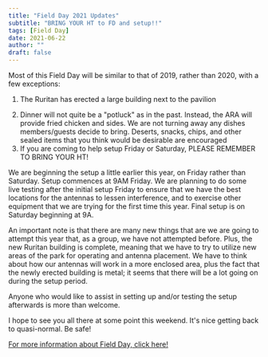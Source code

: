 ```yaml
---
title: "Field Day 2021 Updates"
subtitle: "BRING YOUR HT to FD and setup!!"
tags: [Field Day]
date: 2021-06-22
author: ""
draft: false
---
```


Most of this Field Day will be similar to that of 2019, rather than 2020, with a few exceptions:
1. The Ruritan has erected a large building next to the pavilion
<!--more-->
2. Dinner will not quite be a "potluck" as in the past. Instead, the ARA will provide fried chicken and sides. We are not turning away any dishes members/guests decide to bring. Deserts, snacks, chips, and other sealed items that you think would be desirable are encouraged
4. If you are coming to help setup Friday or Saturday, PLEASE REMEMBER TO BRING YOUR HT!

We are beginning the setup a little earlier this year, on Friday rather than Saturday. Setup commences at 9AM Friday. We are planning to do some live testing after the initial setup Friday to ensure that we have the best locations for the antennas to lessen interference, and to exercise other equipment that we are trying for the first time this year. Final setup is on Saturday beginning at 9A. 

An important note is that there are many new things that are we are going to attempt this year that, as a group, we have not attempted before. Plus, the new Ruritan building is complete, meaning that we have to try to utilize new areas of the park for operating and antenna placement. We have to think about how our antennas will work in a more enclosed area, plus the fact that the newly erected building is metal; it seems that there will be a lot going on during the setup period. 

Anyone who would like to assist in setting up and/or testing the setup afterwards is more than welcome.

I hope to see you all there at some point this weekend. It's nice getting back to quasi-normal. Be safe!

[For more information about Field Day, click here!](/page/field-day)